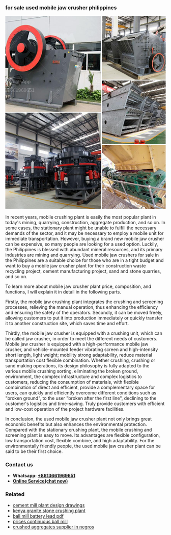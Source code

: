 <h3>for sale used mobile jaw crusher philippines</h3><img src='1708332810.jpg' alt=''><p>In recent years, mobile crushing plant is easily the most popular plant in today's mining, quarrying, construction, aggregate production, and so on. In some cases, the stationary plant might be unable to fulfill the necessary demands of the sector, and it may be necessary to employ a mobile unit for immediate transportation. However, buying a brand new mobile jaw crusher can be expensive, so many people are looking for a used option. Luckily, the Philippines is blessed with abundant mineral resources, and its primary industries are mining and quarrying. Used mobile jaw crushers for sale in the Philippines are a suitable choice for those who are in a tight budget and want to buy a mobile jaw crusher plant for their construction waste recycling project, cement manufacturing project, sand and stone quarries, and so on.</p><p>To learn more about mobile jaw crusher plant price, composition, and functions, I will explain it in detail in the following parts.</p><p>Firstly, the mobile jaw crushing plant integrates the crushing and screening processes, relieving the manual operation, thus enhancing the efficiency and ensuring the safety of the operators. Secondly, it can be moved freely, allowing customers to put it into production immediately or quickly transfer it to another construction site, which saves time and effort.</p><p>Thirdly, the mobile jaw crusher is equipped with a crushing unit, which can be called jaw crusher, in order to meet the different needs of customers. Mobile jaw crusher is equipped with a high-performance mobile jaw crusher, and vehicle-mounted feeder vibrating screen and high-intensity short length, light weight; mobility strong adaptability, reduce material transportation cost flexible combination. Whether crushing, crushing or sand making operations, its design philosophy is fully adapted to the various mobile crushing sorting, eliminating the broken ground, environment, the complex infrastructure and complex logistics to customers, reducing the consumption of materials, with flexible combination of direct and efficient, provide a complementary space for users, can quickly and efficiently overcome different conditions such as "broken ground", to the user "broken after the first line", declining to the customer's logistics and time-saving. Truly provide customers with efficient and low-cost operation of the project hardware facilities.</p><p>In conclusion, the used mobile jaw crusher plant not only brings great economic benefits but also enhances the environmental protection. Compared with the stationary crushing plant, the mobile crushing and screening plant is easy to move. Its advantages are flexible configuration, low transportation cost, flexible combine, and high adaptability. For the environmentally friendly people, the used mobile jaw crusher plant can be said to be their first choice.</p><h3>Contact us</h3><ul><li><strong>Whatsapp:&nbsp;<a href="https://wa.me/8613661969651">+8613661969651</a></strong></li><li><a href="https://swt.shibang-china.com/?git&amp;zhl&amp;for sale used mobile jaw crusher philippines"><strong>Online Service(chat now)</strong></a></li></ul><h3>Related</h3><ul><li><a href='cement mill plant design drawings.md'>cement mill plant design drawings</a></li><li><a href='kenya granite stone crushing plant.md'>kenya granite stone crushing plant</a></li><li><a href='ball mill battery lead pdf.md'>ball mill battery lead pdf</a></li><li><a href='prices continuous ball mill.md'>prices continuous ball mill</a></li><li><a href='crushed aggregates supplier in negros.md'>crushed aggregates supplier in negros</a></li></ul>